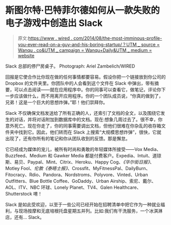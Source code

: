 # 斯图尔特·巴特菲尔德如何从一款失败的电子游戏中创造出 Slack

> 原文:[https://www . wired . com/2014/08/the-most-imminous-profile-you-ever-read-on-a-guy-and-his-boring-startup/？UTM _ source = Wanqu . co&UTM _ campaign = Wanqu+Daily&UTM _ medium = website](https://www.wired.com/2014/08/the-most-fascinating-profile-youll-ever-read-about-a-guy-and-his-boring-startup/?utm_source=wanqu.co&utm_campaign=Wanqu+Daily&utm_medium=website)

 Slack 总部的停尸房桌子。 Photograph: Ariel Zambelich/WIRED

回报是它使合作比你现在做的任何事情都要容易。假设你把一个链接放到你公司的 Dropbox 的文件夹里。你团队中的人会看到这个文件在 Slack 中弹出，带有摘要，可以点击阅读——就在应用程序中。你的同事可以查看它，做笔记，评论你下一步应该做什么，而不用离开应用程序。你的一个团队成员说，“你真的做到了，兄弟！这是一个巨大的思想炸弹。”耶！他们崇拜你。

Slack 不仅确保文档发送给了所有正确的人，还索引了文档的全文，以及围绕它发生的对话，并将对话附加到数据库中的文档。现在:想象几周过去了。很不幸，你意外死亡。现在你走了，你的同事需要调出文档，但他们很难在你杂乱的收存箱文件夹中找到它。因此，他们转而在 Slack 上搜索“大规模思想炸弹”，很快，它就出现了，还有你所有的笔记和你从团队收到的反馈。那是懈怠。

它已经成为媒体的宠儿，被所有时尚和勇敢的年轻媒体所接受——Vox Media、Buzzfeed、Medium 和 Gawker Media 都是付费客户。Expedia、Intuit、道琼斯、易贝、Paypal、Mint、Citrix、Heroku、Happy Cog、*《华尔街日报》*、Motley Fool、*伦敦《泰晤士报》*、Crossfit、MyFitnessPal、DailyBurn、Fitocracy、Rdio、Pandora、Nordstroms、Polyvore、Vinted、Urban Outfitters、Blue Bottle Coffee、GoDaddy、Urban Airship、索尼、戴尔、AOL、ITV、NBC 环球、Lonely Planet、TV4、Galen Healthcare、Shutterstock 唷！

Slack 是如此受欢迎，以至于一些公司已经开始在招聘清单中把它作为一种就业福利，与现场按摩和无底培根托盘星期五并列。比如:我们有干洗服务，一个冰淇淋店，还有… Slack。